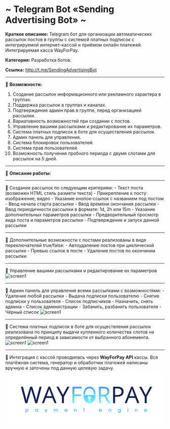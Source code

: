 # ~ Telegram Bot «Sending Advertising Bot» ~

**Краткое описание:** Telegram бот для организации автоматических рассылок постов в группы с системой платных подписок с интегрируемой интернет-кассой и приёмом онлайн платежей.  Интегрируемая касса WayForPay.

**Категория:** Разработка ботов.

**Ссылка:** http://t.me/SendingAdvertisingBot

-----------------------------------

🔻 **Возможности:**
1. Создание рассылок информационного или рекламного характера в группах.
2. Поддержка рассылок в группах и каналах.
3. Подтверждение админ прав в группе, перед организацией рассылки.
4. Вариативность возможностей при создании с постов.
5. Управление вашими рассылками и редактирование их параметров.
6. Система платных подписок в боте для осуществления рассылок.
7. Админ панель для управления.
8. Система блокировок пользователей.
9. Система прав пользователей.
10. Возможность получения пробного периода с двумя слотами для рассылок на 5 дней.

-----------------------------------

🔻 **Описание работы:**

-----------------------------------

🔹 Создание рассылок по следующим критериям:
	- Текст поста (возможен HTML стиль размети текста)
	- Прикрепление к посту: изображение, видео
	- Указание кнопок-ссылок с названием под постом
	- Ввод начала старта рассылки
	- Ввод времени окончания рассылки
	- Ввод периодичности рассылки в формате: 1d, 2h или 15m
	- Указание дополнительных параметров рассылки
	- Предворительный просмотр вида поста и параметров рассылки
	- Подтверждение и запуск данной рассылки
	
-----------------------------------

🔹 Дополнительные возможности с постами реализованы в виде переключателей true/false:
	- Автоудаление постов при циклической рассылке
	- Превью ссылок в посте
	- Удаление постов по окончинии рассылки
	
-----------------------------------

🔹 Управление вашими рассылками и редактирование их параметров
![screen1](https://github.com/LexaCoronos/SendingAdvertisingBot/blob/master/img/controlSending.png)

-----------------------------------

🔹 Админ панель для управления всеми рассылками с возможностями:
	- Удаление любой рассылки
	- Выдача подписки пользователю
	- Снятие подписки у пользователя
	- Список подписчиков
	- Назначить, снять админа
	- Список администрации
	- Забанить, разбанить пользователя
	- Чёрный список
![screen1](https://github.com/LexaCoronos/SendingAdvertisingBot/blob/master/img/adminpanel.png)

-----------------------------------

🔹 Система платных подписок в боте для осуществления рассылок реализована по принципу выдачи купленного количества слотов на определённый период в зависимости от выбранного абонемента.
![screen1](https://github.com/LexaCoronos/SendingAdvertisingBot/blob/master/img/ordering.png)
![screen1](https://github.com/LexaCoronos/SendingAdvertisingBot/blob/master/img/paying.png)

-----------------------------------

🔹 Интеграция с кассой проводилась через **WayForPay API** кассы. Вся платёжная система, генератор и обработчик платежей написаны вручную и заточены под данную целевую задачу.
![screen9](https://github.com/LexaCoronos/SendingAdvertisingBot/blob/master/img/WayForPay.png)
